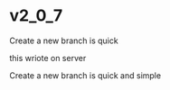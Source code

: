 # v2_0_7

Create a new branch is quick

this wriote on server

Create a new branch is quick and simple
